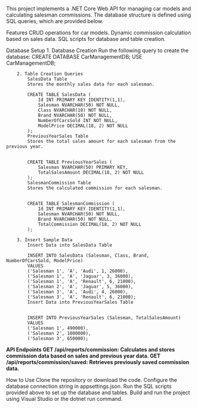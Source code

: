 This project implements a .NET Core Web API for managing car models and calculating salesman commissions. The database structure is defined using SQL queries, which are provided below.

Features
CRUD operations for car models.
Dynamic commission calculation based on sales data.
SQL scripts for database and table creation.

Database Setup
        1. Database Creation
            Run the following query to create the database:
            CREATE DATABASE CarManagementDB;
            USE CarManagementDB;
            
        2. Table Creation Queries
            SalesData Table
            Stores the monthly sales data for each salesman.
            
            CREATE TABLE SalesData (
                Id INT PRIMARY KEY IDENTITY(1,1),
                Salesman NVARCHAR(50) NOT NULL,
                Class NVARCHAR(10) NOT NULL,
                Brand NVARCHAR(50) NOT NULL,
                NumberOfCarsSold INT NOT NULL,
                ModelPrice DECIMAL(18, 2) NOT NULL
            );
            PreviousYearSales Table
            Stores the total sales amount for each salesman from the previous year.
            
            
            CREATE TABLE PreviousYearSales (
                Salesman NVARCHAR(50) PRIMARY KEY,
                TotalSalesAmount DECIMAL(18, 2) NOT NULL
            );
            SalesmanCommission Table
            Stores the calculated commission for each salesman.
            
            
            CREATE TABLE SalesmanCommission (
                Id INT PRIMARY KEY IDENTITY(1,1),
                Salesman NVARCHAR(50) NOT NULL,
                Brand NVARCHAR(50) NOT NULL,
                TotalCommission DECIMAL(18, 2) NOT NULL
            );
            
        3. Insert Sample Data
            Insert Data into SalesData Table
            
            INSERT INTO SalesData (Salesman, Class, Brand, NumberOfCarsSold, ModelPrice)
            VALUES
            ('Salesman 1', 'A', 'Audi', 1, 26000),
            ('Salesman 1', 'A', 'Jaguar', 3, 36000),
            ('Salesman 1', 'A', 'Renault', 6, 21000),
            ('Salesman 2', 'A', 'Jaguar', 5, 36000),
            ('Salesman 3', 'A', 'Audi', 4, 26000),
            ('Salesman 3', 'A', 'Renault', 6, 21000);
            Insert Data into PreviousYearSales Table
            
            
            INSERT INTO PreviousYearSales (Salesman, TotalSalesAmount)
            VALUES
            ('Salesman 1', 490000),
            ('Salesman 2', 1000000),
            ('Salesman 3', 650000);


**API Endpoints
GET /api/reports/commission: Calculates and stores commission data based on sales and previous year data.
GET /api/reports/commission/saved: Retrieves previously saved commission data.**


How to Use
Clone the repository or download the code.
Configure the database connection string in appsettings.json.
Run the SQL scripts provided above to set up the database and tables.
Build and run the project using Visual Studio or the dotnet run command.

